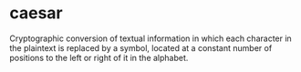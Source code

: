 # caesar

Cryptographic conversion of textual information in which each character in the plaintext is replaced by a symbol, located at a constant number of positions to the left or right of it in the alphabet.
